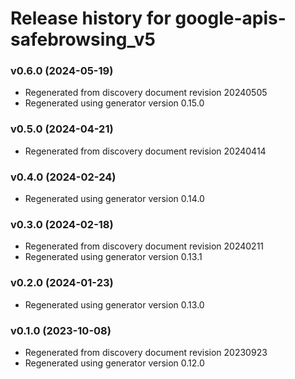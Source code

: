 # Release history for google-apis-safebrowsing_v5

### v0.6.0 (2024-05-19)

* Regenerated from discovery document revision 20240505
* Regenerated using generator version 0.15.0

### v0.5.0 (2024-04-21)

* Regenerated from discovery document revision 20240414

### v0.4.0 (2024-02-24)

* Regenerated using generator version 0.14.0

### v0.3.0 (2024-02-18)

* Regenerated from discovery document revision 20240211
* Regenerated using generator version 0.13.1

### v0.2.0 (2024-01-23)

* Regenerated using generator version 0.13.0

### v0.1.0 (2023-10-08)

* Regenerated from discovery document revision 20230923
* Regenerated using generator version 0.12.0


